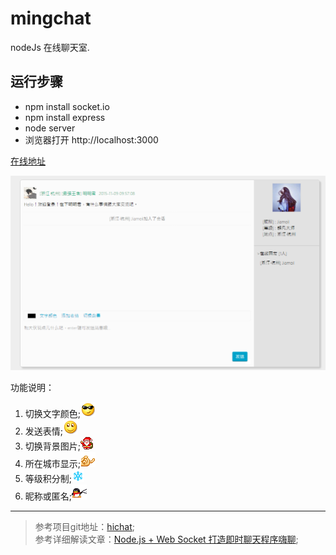 # mingchat
nodeJs 在线聊天室.  
## 运行步骤
- npm install socket.io
- npm install express
- node server
- 浏览器打开 http://localhost:3000
   
[在线地址](http://mingchat.herokuapp.com/)
  
![demo](description.png)  
    
功能说明：   
1. 切换文字颜色;![demo](www/expression/QQexpression/5.gif)    
2. 发送表情;![demo](www/expression/QQexpression/12.gif)       
3. 切换背景图片;![demo](www/expression/QQexpression/123.gif)      
4. 所在城市显示;![demo](www/expression/QQexpression/85.gif)        
5. 等级积分制;![demo](www/expression/QQexpression/117.gif)       
6. 昵称或匿名;![demo](www/expression/QQexpression/95.gif)    

************

> 参考项目git地址：[hichat](https://github.com/wayou/HiChat);         
> 参考详细解读文章：[Node.js + Web Socket 打造即时聊天程序嗨聊](http://www.cnblogs.com/Wayou/p/hichat_built_with_nodejs_socket.html#home);

